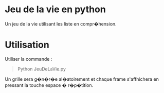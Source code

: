 # Jeu de la vie en python
Un jeu de la vie utilisant les liste en compr�hension.

# Utilisation
Utiliser la commande :
> Python JeuDeLaVie.py

Un grille sera g�n�r�e al�atoirement et chaque frame s'affhichera en pressant la touche espace � r�p�tition.